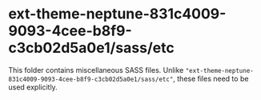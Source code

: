 # ext-theme-neptune-831c4009-9093-4cee-b8f9-c3cb02d5a0e1/sass/etc

This folder contains miscellaneous SASS files. Unlike `"ext-theme-neptune-831c4009-9093-4cee-b8f9-c3cb02d5a0e1/sass/etc"`, these files
need to be used explicitly.
